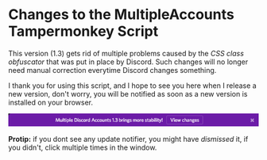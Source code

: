 Changes to the MultipleAccounts Tampermonkey Script
===

This version (1.3) gets rid of multiple problems caused by the *CSS class obfuscator* that was put in place by Discord. Such changes will no longer need manual correction everytime Discord changes something.

I thank you for using this script, and I hope to see you here when I release a new version, don't worry, you will be notified as soon as a new version is installed on your browser.

<div align="center"><img src="https://raw.githubusercontent.com/cazeip/MultipleAccounts/master/images/updateBar.png" /></div>

**Protip:** if you dont see any update notifier, you might have *dismissed* it, if you didn't, click multiple times in the window.